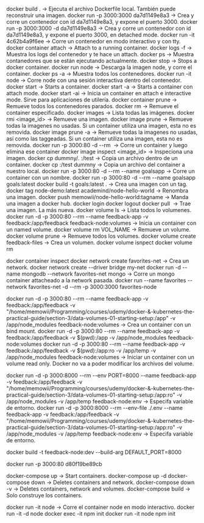 docker build . -> Ejecuta el archivo Dockerfile local. También puede reconstruir una imagen.
docker run -p 3000:3000 da7d1149e8a3 -> Crea y corre un contenedor con id da7d1149e8a3, y expone el puerto 3000.
docker run -p 3000:3000 -d da7d1149e8a3 -> Crea y corre un contenedor con id da7d1149e8a3, y expone el puerto 3000, en detached mode.
docker run -it 4c62b4a9f6ee -> Corre un contenedor en modo interactivo y con tty.
docker container attach <container> -> Attach to a running container.
docker logs -f <container> -> Muestra los logs del contenedor y te hace un attach.
docker ps -> Muestra contanedores que se están ejecutando actualmente.
docker stop <name> -> Stops a docker container.
docker run node -> Descarga la imagen node, y corre el container.
docker ps -a -> Muestra todos los contenedores.
docker run -it node -> Corre node con una sesión interactiva dentro del contenedor.
docker start <container> -> Starts a container.
docker start -a <container> -> Starts a container con attach mode.
docker start -ai <container> -> Inicia un container en attach e interactive mode. Sirve para aplicaciones de utilería.
docker container prune -> Remueve todos los contenedores parados.
docker rm <container> -> Remueve el container especificado.
docker images -> Lista todas las imágenes.
docker rmi <image_id> -> Remueve una imagen.
docker image prune -> Remueve todas la imagenes no usadas. Si un container utiliza una imagen, esta no es removida.
docker image prune -a -> Remueve todas la imagenes no usadas, así como las taggeadas. Si un container utiliza una imagen, esta no es removida.
docker run -p 3000:80 -d --rm <image> -> Corre un container y luego elimina ese container
docker image inspect <image_id> -> Inspeciona una imagen.
docker cp dummny/. <container>:/test -> Copia un archivo dentro de un container.
docker cp <container>:/test dummny -> Copia un archivo del container a nuestro local.
docker run -p 3000:80 -d --rm --name goalsapp <container> -> Corre un container con un nombre.
docker run -p 3000:80 -d --rm --name goalsapp goals:latest
docker build -t goals:latest . -> Crea una imagen con un tag.
docker tag node-demo:latest academind/node-hello-world -> Renombra una imagen.
docker push memowii/node-hello-world:tagname -> Manda una imagen a docker hub.
docker login
docker logout
docker pull <image> -> Trae una imagen. La más nueva.
docker volume ls -> Lista todos lo volumenes.
docker run -d -p 3000:80 --rm --name feedback-app -v feedback:/app/feedback feedback-node:volumes -> Inicia un container con un named volume.
docker volume rm VOL_NAME -> Remueve un volume.
docker volume prune -> Remueve todos los volumes.
docker volume create feedback-files -> Crea un volumen.
docker volume isnpect
docker volume rm

docker container inspect <container>
docker network create favorites-net -> Crea un network.
docker network create --driver bridge my-net
docker run -d --name mongodb --network favorites-net mongo -> Corre un mongo container attacheado a la network pasada.
docker run --name favorites --network favorites-net -d --rm -p 3000:3000 favorites-node

docker run -d -p 3000:80 --rm --name feedback-app -v feedback:/app/feedback -v "/home/memowii/Programming/courses/udemy/docker-&-kubernetes-the-practical-guide/section-3/data-volumes-01-starting-setup:/app" -v /app/node_modules feedback-node:volumes -> Crea un container con un bind mount.
docker run -d -p 3000:80 --rm --name feedback-app -v feedback:/app/feedback -v $(pwd):/app -v /app/node_modules feedback-node:volumes
docker run -d -p 3000:80 --rm --name feedback-app -v feedback:/app/feedback -v $(pwd):/app:ro -v /app/temp -v /app/node_modules feedback-node:volumes -> Iniciar un container con un volume read only. Docker no va a poder modificar los archivos del volume. 

docker run -d -p 3000:8000 --rm --env PORT=8000 --name feedback-app -v feedback:/app/feedback -v "/home/memowii/Programming/courses/udemy/docker-&-kubernetes-the-practical-guide/section-3/data-volumes-01-starting-setup:/app:ro" -v /app/node_modules -v /app/temp feedback-node:env -> Especifa variable de entorno.
docker run -d -p 3000:8000 --rm --env-file ./.env --name feedback-app -v feedback:/app/feedback -v "/home/memowii/Programming/courses/udemy/docker-&-kubernetes-the-practical-guide/section-3/data-volumes-01-starting-setup:/app:ro" -v /app/node_modules -v /app/temp feedback-node:env -> Especifa variable de entorno.

docker build -t feedback-node:dev --build-arg DEFAULT_PORT=8000

docker run -p 3000:80 d80f19be89cb

docker-compose up -> Start containers.
docker-compose up -d
docker-compose down -> Deletes containers and network.
docker-compose down -v -> Deletes containers, network and volumes.
docker-compose build -> Solo construye los containers.

docker run -it node -> Corre el container node en modo interactivo. 
docker run -it -d node
docker exec -it <container> npm init
docker run -it node npm init